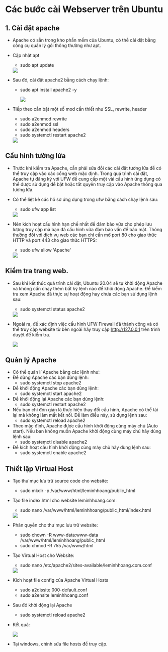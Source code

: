 # Các bước cài Webserver trên Ubuntu
## 1. Cài đặt apache
- Apache có sẵn trong kho phần mềm của Ubuntu, có thể cài dặt bằng công cụ quản lý gói thông thường như apt. 
- Cập nhật apt
    + sudo apt update

    <img src="image/1.PNG">

- Sau đó, cài đặt apache2 bằng cách chạy lệnh:
    + sudo apt install apache2 -y

        <img src="image/2.PNG">

- Tiếp theo cần bật một số mod cần thiết như SSL, rewrite, header

    + sudo a2enmod rewrite
    + sudo a2enmod ssl
    + sudo a2enmod headers
    + sudo systemctl restart apache2

    <img src="image/3.PNG">
## Cấu hình tường lửa
- Trước khi kiểm tra Apache, cần phải sửa đổi các cài đặt tường lửa để có thể truy cập vào các cổng web mặc định. Trong quá trình cài đặt, Apache tự đăng ký với UFW để cung cấp một vài cấu hình ứng dụng có thể được sử dụng để bật hoặc tắt quyền truy cập vào Apache thông qua tường lửa.

- Có thể liệt kê các hồ sơ ứng dụng trong ufw bằng cách chạy lệnh sau:
    + sudo ufw app list

    <img src="image/4.PNG">

- Nên kích hoạt cấu hình hạn chế nhất để đảm bảo vừa cho phép lưu lượng truy cập mà bạn đã cấu hình vừa đảm bảo vấn đề bảo mật. Thông thường đổi với dịch vụ web các bạn chỉ cần mở port 80 cho giao thức HTTP và port 443 cho giao thức HTTPS:

    + sudo ufw allow 'Apache'

    <img src="image/5.PNG">

## Kiểm tra trang web. 
- Sau khi kết thúc quá trình cài đặt, Ubuntu 20.04 sẽ tự khởi động Apache và không cần chạy thêm bất kỳ lệnh nào để khởi động Apache. Để kiểm tra xem Apache đã thực sự hoạt động hay chưa các bạn sử dụng lệnh sau:

    + sudo systemctl status apache2

    <img src="image/6.PNG">

- Ngoài ra, để xác định việc cấu hình UFW Firewall đã thành công và có thể truy cập website từ bên ngoài hãy truy cập http://127.0.0.1 trên trình duyệt để kiểm tra.

    <img src="image/7.PNG">

## Quản lý Apache
- Có thể quản lí Apache bằng các lệnh như: 
- Để dừng Apache các bạn dùng lệnh:
    + sudo systemctl stop apache2
- Để khởi động Apache các bạn dùng lệnh:
    + sudo systemctl start apache2
- Để khởi động lại Apache các bạn dùng lệnh:
    + sudo systemctl restart apache2
- Nếu bạn chỉ đơn giản là thực hiện thay đổi cấu hình, Apache có thể tải lại mà không làm mất kết nối. Để làm điều này, sử dụng lệnh sau:
    + sudo systemctl reload apache2
- Theo mặc định, Apache được cấu hình khởi động cùng máy chủ (Auto start). Nếu bạn không muốn Apache khởi động cùng máy chủ hãy dùng lệnh sau:
    + sudo systemctl disable apache2
- Để kích hoạt cấu hình khởi động cùng máy chủ hãy dùng lệnh sau:
    + sudo systemctl enable apache2
## Thiết lập Virtual Host
- Tạo thư mục lưu trữ source code cho website:
    + sudo mkdir -p /var/www/html/leminhhoang/public_html
- Tạo file index.html cho website leminhhoang.com:
    + sudo nano /var/www/html/leminhhoang/public_html/index.html

    <img src="image/100.PNG">

- Phân quyền cho thư mục lưu trữ website: 
    + sudo chown -R www-data:www-data /var/www/html/leminhhoang/public_html
    + sudo chmod -R 755 /var/www/html

- Tạo Virtual Host cho Website:
    + sudo nano /etc/apache2/sites-available/leminhhoang.com.conf

    <img src="image/111.PNG">

-  Kích hoạt file config của Apache Virtual Hosts

    + sudo a2dissite 000-default.conf
    + sudo a2ensite leminhhoang.conf

- Sau đó khởi động lại Apache

    + sudo systemctl reload apache2
- Kết quả: 

    <img src="image/22.PNG">

- Tại windows, chỉnh sửa file hosts để truy cập.
